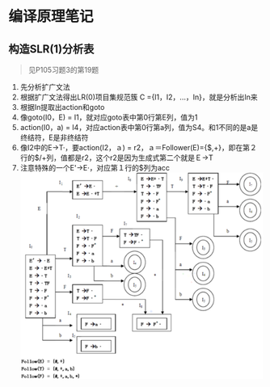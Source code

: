 # 编译原理笔记

## 构造SLR(1)分析表
> 见P105习题3的第19题

1. 先分析扩广文法
2. 根据扩广文法得出LR(0)项目集规范簇 C ={I1，I2，...，In}，就是分析出In来
3. 根据In提取出action和goto
  1. 像goto(I0，E) = I1，就对应goto表中第0行第E列，值为1
  2. action(I0，a)  = I4，对应action表中第0行第a列，值为S4。和1不同的是a是终结符，E是非终结符
  3. 像I2中的E->T·，要action(I2，ａ) = r2，ａ＝Follower(E)={$,+}，即在第２行的$/+列，值都是r2，这个r2是因为生成式第二个就是Ｅ->T
4. 注意特殊的一个E'->E·，对应第１行的$列为acc
  ![](assets/20190520111810885_279723026.png)
